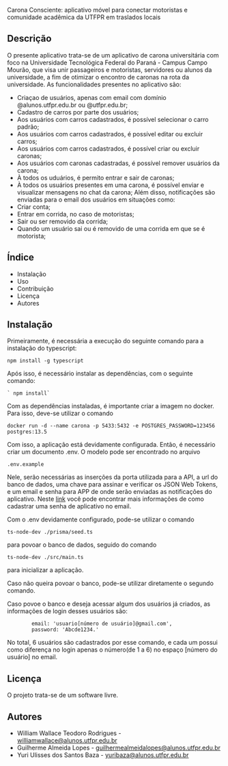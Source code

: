 Carona Consciente: aplicativo móvel para conectar motoristas e comunidade acadêmica da UTFPR em traslados locais

## Descrição
O presente aplicativo trata-se de um aplicativo de carona universitária com foco na Universidade Tecnológica Federal do Paraná - Campus Campo Mourão, 
que visa unir passageiros e motoristas, servidores ou alunos da universidade, a fim de otimizar o encontro de caronas na rota da universidade.
As funcionalidades presentes no aplicativo são:
  - Criaçao de usuários, apenas com email com domínio @alunos.utfpr.edu.br ou @utfpr.edu.br;
  - Cadastro de carros por parte dos usuários;
  - Aos usuários com carros cadastrados, é possível selecionar o carro padrão;
  - Aos usuários com carros cadastrados, é possível editar ou excluir carros;
  - Aos usuários com carros cadastrados, é possível criar ou excluir caronas;
  - Aos usuários com caronas cadastradas, é possível remover usuários da carona;
  - À todos os uduários, é permito entrar e sair de caronas;
  - À todos os usuários presentes em uma carona, é possível enviar e visualizar mensagens no chat da carona;
Além disso, notificações são enviadas para o email dos usuários em situações como:
  - Criar conta;
  - Entrar em corrida, no caso de motoristas;
  - Sair ou ser removido da corrida;
  - Quando um usuário sai ou é removido de uma corrida em que se é motorista;

## Índice
- Instalação
- Uso
- Contribuição
- Licença
- Autores

## Instalação
  Primeiramente, é necessária a execução do seguinte comando para a instalação do typescript:
  
  ` npm install -g typescript `
  
  Após isso, é necessário instalar as dependências, com o seguinte comando:

    ` npm install`

  Com as dependências instaladas, é importante criar a imagem no docker. Para isso, deve-se utilizar o comando

  `docker run -d --name carona -p 5433:5432 -e POSTGRES_PASSWORD=123456 postgres:13.5`

  Com isso, a aplicação está devidamente configurada. Então, é necessário criar um documento .env. O modelo pode ser encontrado no arquivo 

  `.env.example`

  Nele, serão necessárias as inserções da porta utilizada para a API, a url do banco de dados, uma chave para assinar e verificar os JSON Web Tokens, e um email e senha para APP de onde serão enviadas as notificações do aplicativo. 
  Neste [link](https://www.bing.com/ck/a?!&&p=2f2547c968ceb018JmltdHM9MTcyODk1MDQwMCZpZ3VpZD0yMzg2NDM5Ni00NDlhLTYxM2QtMTNjMC01NzE1NDVlMzYwYmImaW5zaWQ9NTQ4NQ&ptn=3&ver=2&hsh=3&fclid=23864396-449a-613d-13c0-571545e360bb&psq=como+cadastrar+uma+senha+de+app+em+um+email&u=a1aHR0cHM6Ly93d3cucG9ydGFsaW5zaWdodHMuY29tLmJyL3Blcmd1bnRhcy1mcmVxdWVudGVzL2NvbW8tY3JpYXItc2VuaGEtZGUtYXBwLW5vLWdtYWlsIzp-OnRleHQ9QWNlc3NlJTIwc3VhJTIwQ29udGElMjBkbyUyMEdvb2dsZS4lMjBTZWxlY2lvbmUlMjBTZWd1cmFuJUMzJUE3YS4lMjBFbSxvbmRlJTIwdXNhciVDMyVBMSUyMGElMjBzZW5oYSUyMGRlJTIwYXBwLiUyMFNlbGVjaW9uZSUyMEdlcmFyLg&ntb=1) você pode encontrar mais informações de como cadastrar uma senha de aplicativo no email.

  Com o .env devidamente configurado, pode-se utilizar o comando 

  `ts-node-dev ./prisma/seed.ts`

  para povoar o banco de dados, seguido do comando

  `ts-node-dev ./src/main.ts`

  para inicializar a aplicação. 

  Caso não queira povoar o banco, pode-se utilizar diretamente o segundo comando. 

  Caso povoe o banco e deseja acessar algum dos usuários já criados, as informações de login desses usuários são:

            email: 'usuario[número de usuário]@gmail.com',
            password: 'Abcde1234.'

  No total, 6 usuários são cadastrados por esse comando, e cada um possui como diferença no login apenas o número(de 1 a 6) no espaço [número do usuário] no email.
    

## Licença
O projeto trata-se de um software livre.

## Autores
  - William Wallace Teodoro Rodrigues - williamwallace@alunos.utfpr.edu.br
  - Guilherme Almeida Lopes - guilhermealmeidalopes@alunos.utfpr.edu.br
  - Yuri Ulisses dos Santos Baza - yuribaza@alunos.utfpr.edu.br
